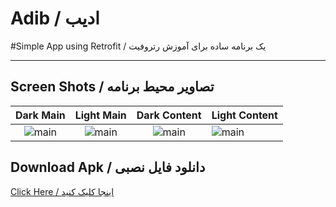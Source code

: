 # Adib / ادیب


#Simple App using Retrofit / یک برنامه ساده برای آموزش رتروفیت

---

## Screen Shots / تصاویر محیط برنامه
Dark Main | Light Main | Dark Content | Light Content
:------------------:|:-------------------:|:------------------:|:-------------------
![main](https://raw.githubusercontent.com/mehrankasebvatan/Molana/master/ScreenShots/Molana1.png) | ![main](https://raw.githubusercontent.com/mehrankasebvatan/Molana/master/ScreenShots/Molana2.png) | ![main](https://raw.githubusercontent.com/mehrankasebvatan/Molana/master/ScreenShots/Molana3.png) | ![main](https://raw.githubusercontent.com/mehrankasebvatan/Molana/master/ScreenShots/Molana4.png)

## Download Apk / دانلود فایل نصبی

[Click Here / اینجا کلیک کنید](https://raw.githubusercontent.com/mehrankasebvatan/Molana/master/app/release/Molana_1.0.1_Bazaar.apk)



